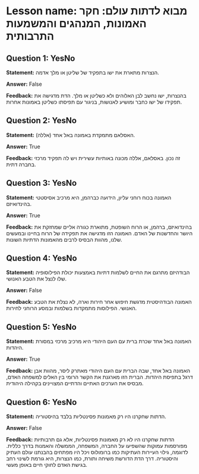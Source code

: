 # Lesson name: מבוא לדתות עולם: חקר האמונות, המנהגים והמשמעות התרבותית

## Question 1: YesNo

**Statement:** הנצרות מתארת את ישו בתפקיד של שליטן או מלך אדמה.

**Answer:** False

**Feedback:**
בהנצרות, ישו נחשב לבן האלוהים ולא כשליטן או מלך. הדת מדגישה את תפקידו של ישו כחבר ומושיע לאנושות, בניגור עם תפיסתו כשליטן באמונות אחרות.


## Question 2: YesNo

**Statement:** האסלאם מתמקדת באמונה באל אחד (אללה).

**Answer:** True

**Feedback:**
זה נכון. באסלאם, אללה מכונה באותיות עשירית ויש לה תפקיד מרכזי בחברה דתית.


## Question 3: YesNo

**Statement:** האמונה בכוח רוחני עליון, הידועה כברהמן, היא מרכיב אסיסטטי בהינדואיזם.

**Answer:** True

**Feedback:**
בהינדואיזם, ברהמן, או הרוח השופטת, מתוארת כגורה אליים שמחזקת את היושר והחדשנות של האדם. האמונה הזו מדגישה את תפקידה של הרוח בחיינו ובמעשים שלנו, מהוות הבסיס לרבים מהאמונות הדתיות השונות.


## Question 4: YesNo

**Statement:** הבודהיזם מתרגם את החיים לשלמות דתיות באמצעות יכולת הפילוסופיה שלו לנצל את הטבע האנושי.

**Answer:** False

**Feedback:**
האמונה הבודהיסטית מדגשת חיפוש אחר חירות וארה, לא נצלת את הטבע האנושי. הפילוסות מתמקדות בשלמות ובמסע הרוחני לחירות.


## Question 5: YesNo

**Statement:** האמונה באל אחד שכרת ברית עם העם היהודי היא מרכיב מרכזי במסורת היהדות.

**Answer:** True

**Feedback:**
האמונה באל אחד, שבה הברית עם העם היהודי מאתרק ליסר, מהוות אבן דרגל בתפיסת היהדות. הברית הזו מארגנת את הקשר הרומי בין האלים למשפחה האדם, מבסיס את הערכים האתיים והדתיים המצויינים בקהילה היהודית.


## Question 6: YesNo

**Statement:** הדתות שחקרנו היו רק מאמונות פסינטליות בלבד בהיסטוריה.

**Answer:** False

**Feedback:**
הדתות שחקרנו היו לא רק מאמונות פסינטליות, אלא גם תרבותיות מפורסמות עמוקות שהשפיעו על החברה, המשפחה, הממשלה והאמנות בדרך כללית. לדוגמה, גילוי העיירות העתיקות כמו ברומולוס ויכל היו מפתחים בהבנתנו עולם העתיק והיסטוריה. דרך הדת הדורשת משיחה ותורת, כמו הנצרות, היא גורמת לשינוי רחב בגישת האדם לחוקי חיים באופן מעשי.


